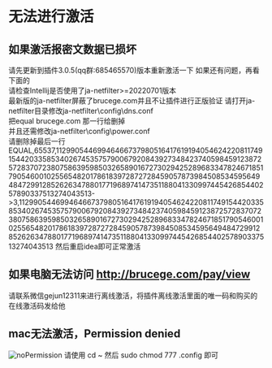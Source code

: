 # 无法进行激活
## 如果激活报密文数据已损坏   
请先更新到插件3.0.5(qq群:685465570)版本重新激活一下 如果还有问题，再看下面的   
请检查Intellij是否使用了ja-netfilter>=20220701版本   
最新版的ja-netfilter屏蔽了brucege.com并且不让插件进行正版验证 请打开ja-netfilter目录修改ja-netfilter\config\dns.conf  
把equal brucege.com 那一行给删掉   
并且还需修改ja-netfilter\config\power.conf  
请删除掉最后一行  
EQUAL,65537,112990544699464667379805164176191940546242208117491544203358534026745357579006792084392734842374059845912387257283707238075863959850326589016727302942528968334782467185179054600102556548201786183972872728459057873984508534595649484729912852626347880177196897414735118804133099744542685440257890337513274043513->3,112990544699464667379805164176191940546242208117491544203358534026745357579006792084392734842374059845912387257283707238075863959850326589016727302942528968334782467185179054600102556548201786183972872728459057873984508534595649484729912852626347880177196897414735118804133099744542685440257890337513274043513
然后重启idea即可正常激活  


## 如果电脑无法访问 http://brucege.com/pay/view
请联系微信gejun12311来进行离线激活，将插件离线激活里面的唯一码和购买的在线激活码发给他

## mac无法激活，Permission denied
![noPermission](https://myimages.brucege.com/noPermission.png)
请使用 cd ~ 然后 sudo chmod 777 .config 即可
